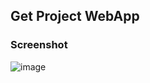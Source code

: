## Get Project WebApp

### Screenshot 
![image](https://github.com/user-attachments/assets/b6702dba-652b-4c2a-86cb-9b585f505589)
